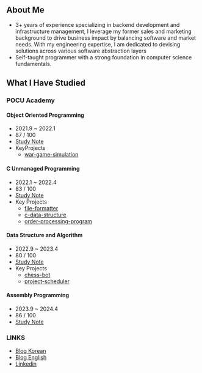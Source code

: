 ## About Me
- 3+ years of experience specializing in backend development and infrastructure management, I leverage my former sales and marketing background to drive business impact by balancing software and market needs. With my engineering expertise, I am dedicated to devising solutions across various software abstraction layers
- Self-taught programmer with a strong foundation in computer science fundamentals.

## What I Have Studied
### POCU Academy
#### Object Oriented Programming
- 2021.9 ~ 2022.1
- 87 / 100
- [Study Note](https://tranquil-meteoroid-d7c.notion.site/Java-886b3aebe5f8465491ce1146ca39d3bb?pvs=4)
- KeyProjects
  - [war-game-simulation](https://github.com/valentin1235/war-game-simulation)

#### C Unmanaged Programming 
- 2022.1 ~ 2022.4
- 83 / 100
- [Study Note](https://tranquil-meteoroid-d7c.notion.site/C-1b909e0a3b2b4c34bdd9a5abf807dcc4?pvs=4)
- Key Projects
  - [file-formatter](https://github.com/valentin1235/file-formatter)
  - [c-data-structure](https://github.com/valentin1235/c-data-structure)
  - [order-processing-program](https://github.com/valentin1235/order-processing-program)

#### Data Structure and Algorithm
- 2022.9 ~ 2023.4
- 80 / 100
- [Study Note](https://tranquil-meteoroid-d7c.notion.site/Java-956a07bed6754c648329add0782c64c8?pvs=4)
- Key Projects
  - [chess-bot](https://github.com/valentin1235/chess-bot/blob/main/README.md)
  - [project-scheduler](https://github.com/valentin1235/project-scheduler)

#### Assembly Programming
- 2023.9 ~ 2024.4
- 86 / 100
- [Study Note](https://tranquil-meteoroid-d7c.notion.site/243d5136c1084aa1b4c26036cd161081?pvs=4)

### LINKS
- [Blog Korean](https://velog.io/@valentin123)
- [Blog English](https://medium.com/@valentin1679918)
- [Linkedin](https://www.linkedin.com/in/heechul-yoon-85b154165/)
